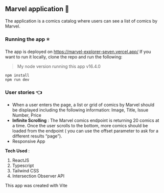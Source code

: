 ## Marvel application :love_you_gesture:

The application is a comics catalog where users can see a list of comics by Marvel.

### Running the app :star:

The app is deployed on https://marvel-explorer-seven.vercel.app/
If you want to run it locally, clone the repo and run the following:

> My node version running this app v16.4.0

```
npm install
npm run dev
```


### User stories :point_left:

- When a user enters the page, a list or grid of comics by Marvel should be displayed including
the following information:
Image, Title, Issue Number, Price
- **Infinite Scrolling** : The Marvel comics endpoint is returning 20 comics at a time.
Once the user scrolls to the bottom, more comics should be loaded from the endpoint ( you can
use the offset parameter to ask for a different results “page”).
- Responsive App


 **Tech Used** :
  1. ReactJS
  2. Typescript
  3. Tailwind CSS
  4. Intersection Observer API
  
This app was created with Vite

